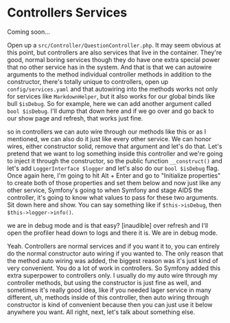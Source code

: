# Controllers Services

Coming soon...

Open up a `src/Controller/QuestionController.php`. It may seem obvious at this point,
but controllers are also services that live in the container. They're good, normal
boring services though they do have one extra special power that no other service has
in the system. And that is that we can autowire arguments to the method individual
controller methods in addition to the constructor, there's totally unique to
controllers, open up `config/services.yaml` and that autowiring into the methods
works not only for services like `MarkdownHelper`, but it also works for our global
binds like bull `$isDebug`. So for example, here we can add another argument called
`bool $isDebug`. I'll dump that down here and if we go over and go back to our show
page and refresh, that works just fine.

so in controllers we can auto wire through our methods like this or as I mentioned,
we can also do it just like every other service. We can honor wires, either
constructor solid, remove that argument and let's do that. Let's pretend that we want
to log something inside this controller and we're going to inject it through the
constructor, so the public function `__construct()` and let's add `LoggerInterface $logger`
 and let's also do our `bool $isDebug` flag. Once again here, I'm going
to hit Alt + Enter and go to "Initialize properties" to create both of those properties
and set them below and now just like any other service, Symfony's going to when
Symfony and stage AIDS the controller, it's going to know what values to pass for
these two arguments. Sit down here and show. You can say something like if
`$this->isDebug`, then `$this->logger->info()`.

we are in debug mode and is that easy? [inaudible] over refresh and I'll open the
profiler head down to logs and there it is. We are in debug mode.

Yeah. Controllers are normal services and if you want it to, you can entirely do the
normal constructor auto wiring if you wanted to. The only reason that the method auto
wiring was added, the biggest reason was it's just kind of very convenient. You do a
lot of work in controllers. So Symfony added this extra superpower to controllers
only. I usually do my auto wire through my controller methods, but using the
constructor is just fine as well, and sometimes it's really good idea, like if you
needed lager service in many different, uh, methods inside of this controller, then
auto wiring through constructor is kind of convenient because then you can just use
it below anywhere you want. All right, next, let's talk about something else.

